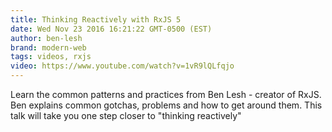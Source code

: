 ```yaml
---
title: Thinking Reactively with RxJS 5
date: Wed Nov 23 2016 16:21:22 GMT-0500 (EST)
author: ben-lesh
brand: modern-web
tags: videos, rxjs
video: https://www.youtube.com/watch?v=1vR9lQLfqjo
---
```

Learn the common patterns and practices from Ben Lesh - creator of RxJS. Ben explains common gotchas, problems and how to get around them. This talk will take you one step closer to "thinking reactively"